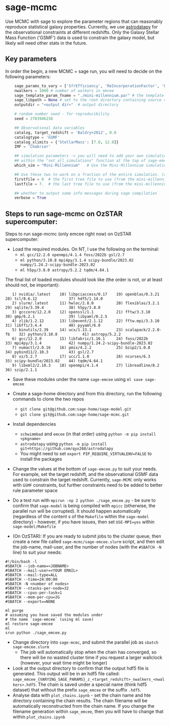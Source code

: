 # sage-mcmc
Use MCMC with sage to explore the parameter regions that can reasonably reproduce statistical galaxy properties. Currently, we use [astrodatapy](https://github.com/qyx268/astrodatapy/) for the observational constraints at different redshifts. Only the Galaxy Stellar Mass Function ('GSMF') data is used to constrain the galaxy model, but likely will need other stats in the future. 

## Key parameters
In order the begin, a new MCMC + sage run, you will need to decide on the following parameters:

```python
    sage_params_to_vary = ['SfrEfficiency', 'ReIncorporationFactor', 'FeedbackReheatingEpsilon', 'RadioModeEfficiency'] # which SAGE model params to vary
    nwalkers = 1000 # number of walkers in emcee
    sage_template_param_fname = "./mini-millennium.par" # the template parameter file (containing the default SAGE parameters)
    sage_libpath = None # set to the root directory containing source code and sage.py (usually '../sage-model')
    outputdir = "<output dir>"  # output directory

    # random number seed - for reproducibility
    seed = 2783946238

    ## Observational data variables
    catalog, target_redshift = 'Baldry+2012', 0.0
    catalogtype = 'GSMF'
    catalog_xlimits = {'StellarMass': [7.0, 12.0]}
    IMF = 'Chabrier'

    ## simulation parameters -> you will need to add your own simulation key
    ## within the "set_all_simulations" function at the top of sage-emcee.py
    which_sim = "Mini-Millennium"   # Use the Mini-Millennium simulation

    ## Use these two to work on a fraction of the entire simulation. (all files are used by default)
    firstfile = 0  # the first tree file to use (from the mini-millennium simulation, in this case)
    lastfile = 7.  # the last tree file to use (from the mini-millennium simulation, in this case)

    ## whether to output some info messages during sage compilation
    verbose = True
```



## Steps to run sage-mcmc on OzSTAR supercomputer:
Steps to run sage-mcmc (only emcee right now) on OzSTAR supercomputer:
- Load the required modules. On NT, I use the following on the terminal:
    - `ml gcc/12.2.0 openmpi/4.1.4 foss/2022b gsl/2.7`
    - `ml python/3.10.8 mpi4py/3.1.4 scipy-bundle/2023.02 numpy/1.24.2-scipy-bundle-2023.02`
    - `ml h5py/3.8.0 astropy/5.2.2 tqdm/4.64.1`

The final list of loaded modules should look like (the order is not, or at least should not, be important):
```=
   1) nvidia/.latest    10) libpciaccess/0.17    19) openblas/0.3.21       28) tcl/8.6.12              37) hdf5/1.14.0
   2) slurm/.latest     11) hwloc/2.8.0          20) flexiblas/3.2.1       29) sqlite/3.39.4           38) h5py/3.8.0
   3) gcccore/12.2.0    12) openssl/1.1          21) fftw/3.3.10           30) gmp/6.2.1               39) libyaml/0.2.5
   4) zlib/1.2.12       13) libevent/2.1.12      22) fftw.mpi/3.3.10       31) libffi/3.4.4            40) pyyaml/6.0
   5) binutils/2.39     14) ucx/1.13.1           23) scalapack/2.2.0-fb    32) python/3.10.8           41) astropy/5.2.2
   6) gcc/12.2.0        15) libfabric/1.16.1     24) foss/2022b            33) mpi4py/3.1.4            42) numpy/1.24.2-scipy-bundle-2023.02
   7) numactl/2.0.16    16) pmix/4.2.2           25) bzip2/1.0.8           34) pybind11/2.10.3         43) gsl/2.7
   8) xz/5.2.7          17) ucc/1.1.0            26) ncurses/6.3           35) scipy-bundle/2023.02    44) tqdm/4.64.1
   9) libxml2/2.10.3    18) openmpi/4.1.4        27) libreadline/8.2       36) szip/2.1.1
```

- Save these modules under the name ``sage-emcee`` using `ml save sage-emcee`
- Create a sage-home directory and from this directory, run the following commands to clone the two repos
    - `git clone git@github.com:sage-home/sage-model.git`
    - `git clone git@github.com:sage-home/sage-mcmc.git`
   
- Install dependencies
    - `schwimmbad` and `emcee` (in that order) using `python -m pip install <pkgname>`
    - `astrodatapy` using `python -m pip install git+https://github.com/qyx268/astrodatapy`
    - You might need to set `export PIP_REQUIRE_VIRTUALENV=FALSE` to install the packages
- Change the values at the bottom of ``sage-emcee.py`` to suit your needs. For example, set the target redshift, and the observational GSMF data used to constrain the target redshift. Currently, `sage-MCMC` only works with `GSMF` constraints, but further constraints need to be added to better rule parameter space
- Do a test run with `mpirun -np 2 python ./sage_emcee.py` - be sure to confirm that `sage-model` is being compiled with `mpicc` (otherwise, the parallel run will be corrupted). It should happen automatically (regardless of the content s of the `Makefile` within the `sage-model` directory) - however, if you have issues, then set `USE-MPI=yes`  within `sage-model/Makefile`
- (On OzSTAR): If you are ready to submit jobs to the cluster queue, then create a new file called ``sage-mcmc/sage-emcee.slurm`` script, and then edit the job-name, mail-user, and the number of nodes (with the `#SBATCH -N` line) to suit your needs:
```
#!/bin/bash -l
#SBATCH --job-name=<JOBNAME>
#SBATCH --mail-user=<YOUR EMAIL>
#SBATCH --mail-type=ALL
#SBATCH --time=24:00:00
#SBATCH -N <number of nodes>
#SBATCH --ntasks-per-node=32
#SBATCH --cpus-per-task=1
#SBATCH --mem-per-cpu=2G
#SBATCH --export==NONE

ml purge
# assuming you have saved the modules under 
# the name `sage-emcee` (using ml save)
ml restore sage-emcee
ml
srun python ./sage_emcee.py
```

- Change directory into `sage-mcmc`, and submit the parallel job as `sbatch sage-emcee.slurm`
    - The job will automatically stop when the chain has converged, so there will be no wasted cluster time if you request a larger wallclock (however, your wait time might be longer)
- Look at the output directory to confirm that the output hdf5 file is generated. This output will be in an hdf5 file called: `sage_emcee_{VARYING_SAGE_PARAMS}_z_<target_redshift>_nwalkers_<nwalkers>.hdf5`. The chain is saved under a special name (think hdf5 dataset) that without the prefix `sage_emcee` or the suffix `.hdf5`. 
- Analyse data with `plot_chains.ipynb` - set the chain name and hte  directory containing the chain results. The chain filename will be automatically reconstructed from the chain name. If you change the filename generation within `sage_emcee`, then you will have to change that within `plot_chains.ipynb`

